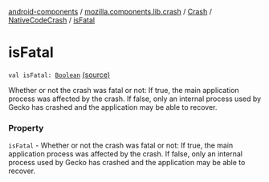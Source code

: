 [android-components](../../../index.md) / [mozilla.components.lib.crash](../../index.md) / [Crash](../index.md) / [NativeCodeCrash](index.md) / [isFatal](./is-fatal.md)

# isFatal

`val isFatal: `[`Boolean`](https://kotlinlang.org/api/latest/jvm/stdlib/kotlin/-boolean/index.html) [(source)](https://github.com/mozilla-mobile/android-components/blob/master/components/lib/crash/src/main/java/mozilla/components/lib/crash/Crash.kt#L81)

Whether or not the crash was fatal or not: If true, the main application process was affected
    by the crash. If false, only an internal process used by Gecko has crashed and the application
    may be able to recover.

### Property

`isFatal` - Whether or not the crash was fatal or not: If true, the main application process was affected
    by the crash. If false, only an internal process used by Gecko has crashed and the application
    may be able to recover.